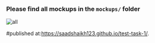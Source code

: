 ### Please find all mockups in the `mockups/` folder
![all](https://user-images.githubusercontent.com/10798986/57175392-f6541000-6e64-11e9-95d2-861b46cab7f8.png)


#published at:https://saadshaikh123.github.io/test-task-1/.
